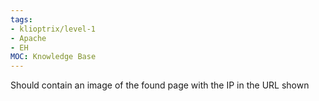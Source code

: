 ```yaml
---
tags:
- klioptrix/level-1
- Apache
- EH
MOC: Knowledge Base
---
```


Should contain an image of the found page with the IP in the URL shown
